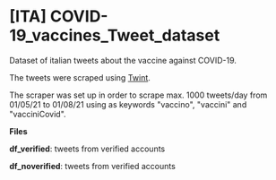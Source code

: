 # [ITA] COVID-19_vaccines_Tweet_dataset

Dataset of italian tweets about the vaccine against COVID-19.

The tweets were scraped using [Twint](https://github.com/twintproject/twint).

The scraper was set up in order to scrape max. 1000 tweets/day from 01/05/21 to 01/08/21 using as keywords "vaccino", "vaccini" and "vacciniCovid".



**Files**


**df_verified**: tweets from verified accounts

**df_noverified**: tweets from verified accounts
